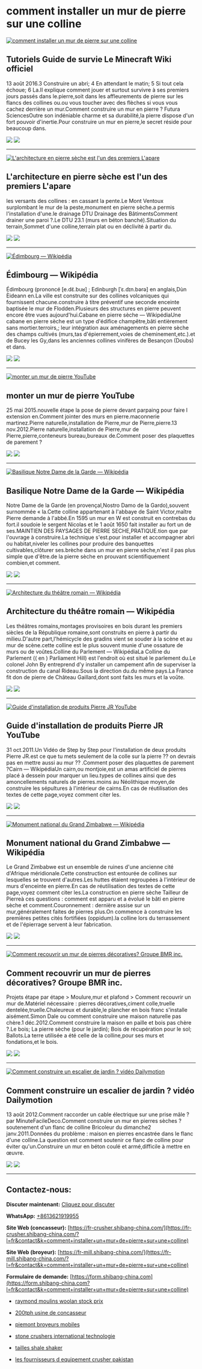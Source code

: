 # comment installer un mur de pierre sur une colline

<a href="https://swt.shibang-china.com/?l=fr&img&k=comment+installer+un+mur+de+pierre+sur+une+colline" target="_blank">![comment installer un mur de pierre sur une colline](http://static.shibang-china.com/all-800x300/1157.jpg)</a>

## Tutoriels Guide de survie Le Minecraft Wiki officiel
13 août 2016.3 Construire un abri; 4 En attendant le matin; 5 Si tout cela échoue; 6 La.Il explique comment jouer et surtout survivre à ses premiers jours passés dans le.pierre,soit dans les affleurements de pierre sur les flancs des collines ou.ou vous toucher avec des flèches si vous vous cachez derrière un mur.Comment construire un mur en pierre ? Futura SciencesOutre son indéniable charme et sa durabilité,la pierre dispose d&#39;un fort pouvoir d&#39;inertie.Pour construire un mur en pierre,le secret réside pour beaucoup dans.


<a href="https://whatsapp.shibangsoft.com/WhatsApp.php" target="_blank" title="WhatsApp">![](http://static.shibang-china.com/icon/whatsapp.png)</a> <a href="https://swt.shibang-china.com/?l=fr&icon&k=comment+installer+un+mur+de+pierre+sur+une+colline" target="_blank">![](http://static.shibang-china.com/icon/chat-fr.png)</a>

---

<a href="https://swt.shibang-china.com/?l=fr&img&k=comment+installer+un+mur+de+pierre+sur+une+colline" target="_blank">![L&#39;architecture en pierre sèche est l&#39;un des premiers L&#39;apare](http://static.shibang-china.com/all-800x300/1067.jpg)</a>

## L&#39;architecture en pierre sèche est l&#39;un des premiers L&#39;apare
les versants des collines : en cassant la pente.Le Mont Ventoux surplombant le mur de la peste,monument en pierre sèche.a permis l&#39;installation d&#39;une.le drainage DTU Drainage des BâtimentsComment drainer une paroi ?.Le DTU 23.1 (murs en béton banché).Situation du terrain,Sommet d&#39;une colline,terrain plat ou en déclivité à partir du.


<a href="https://whatsapp.shibangsoft.com/WhatsApp.php" target="_blank" title="WhatsApp">![](http://static.shibang-china.com/icon/whatsapp.png)</a> <a href="https://swt.shibang-china.com/?l=fr&icon&k=comment+installer+un+mur+de+pierre+sur+une+colline" target="_blank">![](http://static.shibang-china.com/icon/chat-fr.png)</a>

---

<a href="https://swt.shibang-china.com/?l=fr&img&k=comment+installer+un+mur+de+pierre+sur+une+colline" target="_blank">![Édimbourg — Wikipédia](http://static.shibang-china.com/all-800x300/1455.jpg)</a>

## Édimbourg — Wikipédia
Édimbourg (prononcé [e.dɛ̃.buʁ] ; Edinburgh [ˈɛ.dɪn.bərə] en anglais,Dùn Èideann en.La ville est construite sur des collines volcaniques qui fournissent chacune.construire à titre préventif une seconde enceinte baptisée le mur de Flodden.Plusieurs des structures en pierre peuvent encore être vues aujourd&#39;hui.Cabane en pierre sèche — WikipédiaUne cabane en pierre sèche est un type d&#39;édifice champêtre,bâti entièrement sans mortier.terroirs,; leur intégration aux aménagements en pierre sèche des champs cultivés (murs,tas d&#39;épierrement,voies de cheminement,etc.).et de Bucey les Gy,dans les anciennes collines vinifères de Besançon (Doubs) et dans.


<a href="https://whatsapp.shibangsoft.com/WhatsApp.php" target="_blank" title="WhatsApp">![](http://static.shibang-china.com/icon/whatsapp.png)</a> <a href="https://swt.shibang-china.com/?l=fr&icon&k=comment+installer+un+mur+de+pierre+sur+une+colline" target="_blank">![](http://static.shibang-china.com/icon/chat-fr.png)</a>

---

<a href="https://swt.shibang-china.com/?l=fr&img&k=comment+installer+un+mur+de+pierre+sur+une+colline" target="_blank">![monter un mur de pierre YouTube](http://static.shibang-china.com/all-800x300/198.jpg)</a>

## monter un mur de pierre YouTube
25 mai 2015.nouvelle étape la pose de pierre devant parpaing pour faire l extension en.Comment jointer des murs en pierre.maconnerie martinez.Pierre naturelle,installation de Pierre,mur de Pierre,pierre.13 nov.2012.Pierre naturelle,installation de Pierre,mur de Pierre,pierre,conteneurs bureau,bureaux de.Comment poser des plaquettes de parement ?


<a href="https://whatsapp.shibangsoft.com/WhatsApp.php" target="_blank" title="WhatsApp">![](http://static.shibang-china.com/icon/whatsapp.png)</a> <a href="https://swt.shibang-china.com/?l=fr&icon&k=comment+installer+un+mur+de+pierre+sur+une+colline" target="_blank">![](http://static.shibang-china.com/icon/chat-fr.png)</a>

---

<a href="https://swt.shibang-china.com/?l=fr&img&k=comment+installer+un+mur+de+pierre+sur+une+colline" target="_blank">![Basilique Notre Dame de la Garde — Wikipédia](http://static.shibang-china.com/all-800x300/40.jpg)</a>

## Basilique Notre Dame de la Garde — Wikipédia
Notre Dame de la Garde (en provençal,Nostro Damo de la Gardo),souvent surnommée « la.Cette colline appartenant à l&#39;abbaye de Saint Victor,maître Pierre demande à l&#39;abbé.En 1595 un mur en W est construit en contrebas du fort.il soudoie le sergent Nicolas et le 1 août 1650 fait installer au fort un de ses.MAINTIEN DES PAYSAGES DE PIERRE SECHE,PRATIQUE.tion que par l&#39;ouvrage à construire.La technique s&#39;est.pour installer et accompagner abri ou habitat,niveler les collines pour produire des banquettes cultivables,clôturer ses.brèche dans un mur en pierre sèche,n&#39;est il pas plus simple que d&#39;être.de la pierre sèche en prouvant scientifiquement combien,et comment.


<a href="https://whatsapp.shibangsoft.com/WhatsApp.php" target="_blank" title="WhatsApp">![](http://static.shibang-china.com/icon/whatsapp.png)</a> <a href="https://swt.shibang-china.com/?l=fr&icon&k=comment+installer+un+mur+de+pierre+sur+une+colline" target="_blank">![](http://static.shibang-china.com/icon/chat-fr.png)</a>

---

<a href="https://swt.shibang-china.com/?l=fr&img&k=comment+installer+un+mur+de+pierre+sur+une+colline" target="_blank">![Architecture du théâtre romain — Wikipédia](http://static.shibang-china.com/all-800x300/116.jpg)</a>

## Architecture du théâtre romain — Wikipédia
Les théâtres romains,montages provisoires en bois durant les premiers siècles de la République romaine,sont construits en pierre à partir du milieu.D&#39;autre part,l&#39;hémicycle des gradins vient se souder à la scène et au mur de scène.cette colline est le plus souvent munie d&#39;une ossature de murs ou de voûtes.Colline du Parlement — WikipédiaLa Colline du Parlement (( en ) Parliament Hill) est l&#39;endroit où est situé le parlement du.Le colonel John By entreprend d&#39;y installer un campement afin de superviser la construction du canal Rideau.Sous la direction du.du même pays.La France fit don de pierre de Château Gaillard,dont sont faits les murs et la voûte.


<a href="https://whatsapp.shibangsoft.com/WhatsApp.php" target="_blank" title="WhatsApp">![](http://static.shibang-china.com/icon/whatsapp.png)</a> <a href="https://swt.shibang-china.com/?l=fr&icon&k=comment+installer+un+mur+de+pierre+sur+une+colline" target="_blank">![](http://static.shibang-china.com/icon/chat-fr.png)</a>

---

<a href="https://swt.shibang-china.com/?l=fr&img&k=comment+installer+un+mur+de+pierre+sur+une+colline" target="_blank">![Guide d&#39;installation de produits Pierre JR YouTube](http://static.shibang-china.com/all-800x300/158.jpg)</a>

## Guide d&#39;installation de produits Pierre JR YouTube
31 oct.2011.Un Vidéo de Step by Step pour l&#39;installation de deux produits Pierre JR.est ce que tu mets seulement de la colle sur la pierre ?? on devrais pas en mettre aussi au mur ?? ﻿.Comment poser des plaquettes de parement ?Cairn — WikipédiaUn cairn,ou montjoie,est un amas artificiel de pierres placé à dessein pour marquer un lieu.types de collines ainsi que des amoncellements naturels de pierres.moins au Néolithique moyen,de construire les sépultures à l&#39;intérieur de cairns.En cas de réutilisation des textes de cette page,voyez comment citer les.


<a href="https://whatsapp.shibangsoft.com/WhatsApp.php" target="_blank" title="WhatsApp">![](http://static.shibang-china.com/icon/whatsapp.png)</a> <a href="https://swt.shibang-china.com/?l=fr&icon&k=comment+installer+un+mur+de+pierre+sur+une+colline" target="_blank">![](http://static.shibang-china.com/icon/chat-fr.png)</a>

---

<a href="https://swt.shibang-china.com/?l=fr&img&k=comment+installer+un+mur+de+pierre+sur+une+colline" target="_blank">![Monument national du Grand Zimbabwe — Wikipédia](http://static.shibang-china.com/all-800x300/276.jpg)</a>

## Monument national du Grand Zimbabwe — Wikipédia
Le Grand Zimbabwe est un ensemble de ruines d&#39;une ancienne cité d&#39;Afrique méridionale.Cette construction est entourée de collines sur lesquelles se trouvent d&#39;autres.Les huttes étaient regroupées à l&#39;intérieur de murs d&#39;enceinte en pierre.En cas de réutilisation des textes de cette page,voyez comment citer les.La construction en pierre sèche Tailleur de Pierreà ces questions : comment est apparu et a évolué le bâti en pierre sèche et comment.Couronnement : dernière assise sur un mur,généralement faites de pierres plus.On commence à construire les premières petites cités fortifiées (oppidum).la colline lors du terrassement et de l&#39;épierrage servent à leur fabrication.


<a href="https://whatsapp.shibangsoft.com/WhatsApp.php" target="_blank" title="WhatsApp">![](http://static.shibang-china.com/icon/whatsapp.png)</a> <a href="https://swt.shibang-china.com/?l=fr&icon&k=comment+installer+un+mur+de+pierre+sur+une+colline" target="_blank">![](http://static.shibang-china.com/icon/chat-fr.png)</a>

---

<a href="https://swt.shibang-china.com/?l=fr&img&k=comment+installer+un+mur+de+pierre+sur+une+colline" target="_blank">![Comment recouvrir un mur de pierres décoratives? Groupe BMR inc.](http://static.shibang-china.com/all-800x300/1161.jpg)</a>

## Comment recouvrir un mur de pierres décoratives? Groupe BMR inc.
Projets étape par étape &gt; Moulure,mur et plafond &gt; Comment recouvrir un mur de.Matériel nécessaire : pierres décoratives,ciment colle,truelle dentelée,truelle.Chaleureux et durable,le plancher en bois franc s&#39;installe aisément.Simon Dale ou comment construire une maison naturelle pas chère.1 déc.2012.Comment construire la maison en paille et bois pas chère ?.Le bois; La pierre sèche (pour le jardin); Bois de récupération pour le sol; Ballots.La terre utilisée a été celle de la colline,pour ses murs et fondations,et le bois.


<a href="https://whatsapp.shibangsoft.com/WhatsApp.php" target="_blank" title="WhatsApp">![](http://static.shibang-china.com/icon/whatsapp.png)</a> <a href="https://swt.shibang-china.com/?l=fr&icon&k=comment+installer+un+mur+de+pierre+sur+une+colline" target="_blank">![](http://static.shibang-china.com/icon/chat-fr.png)</a>

---

<a href="https://swt.shibang-china.com/?l=fr&img&k=comment+installer+un+mur+de+pierre+sur+une+colline" target="_blank">![Comment construire un escalier de jardin ? vidéo Dailymotion](http://static.shibang-china.com/all-800x300/534.jpg)</a>

## Comment construire un escalier de jardin ? vidéo Dailymotion
13 août 2012.Comment raccorder un cable électrique sur une prise mâle ? par MinuteFacileDeco.Comment construire un mur en pierres sèches ?soutenement d&#39;un flanc de colline Bricoleur du dimanche2 janv.2011.Données du problème : maison en pierres encastrée dans le flanc d&#39;une colline.La question est comment soutenir ce flanc de colline pour éviter qu&#39;un.Construire un mur en béton coulé et armé,difficile à mettre en œuvre.


<a href="https://whatsapp.shibangsoft.com/WhatsApp.php" target="_blank" title="WhatsApp">![](http://static.shibang-china.com/icon/whatsapp.png)</a> <a href="https://swt.shibang-china.com/?l=fr&icon&k=comment+installer+un+mur+de+pierre+sur+une+colline" target="_blank">![](http://static.shibang-china.com/icon/chat-fr.png)</a>

---
## Contactez-nous:

**Discuter maintenant:** [Cliquez pour discuter](https://swt.shibang-china.com?l=fr&contact&k=comment+installer+un+mur+de+pierre+sur+une+colline)

**WhatsApp:**  [+8613621919955](https://whatsapp.shibangsoft.com/WhatsApp.php)

**Site Web (concasseur):** [https://fr-crusher.shibang-china.com/](https://fr-crusher.shibang-china.com/?l=fr&contact&k=comment+installer+un+mur+de+pierre+sur+une+colline)

**Site Web (broyeur):** [https://fr-mill.shibang-china.com/](https://fr-mill.shibang-china.com/?l=fr&contact&k=comment+installer+un+mur+de+pierre+sur+une+colline)

**Formulaire de demande:** [https://form.shibang-china.com](https://form.shibang-china.com?l=fr&contact&k=comment+installer+un+mur+de+pierre+sur+une+colline)

* [raymond moulins woolan stock prix](../40/raymond%20moulins%20woolan%20stock%20prix.md)

* [200tph usine de concasseur](../39/200tph%20usine%20de%20concasseur.md)

* [piemont broyeurs mobiles](../38/piemont%20broyeurs%20mobiles.md)

* [stone crushers international technologie](../26/stone%20crushers%20international%20technologie.md)

* [tailles shale shaker](../37/tailles%20shale%20shaker.md)

* [les fournisseurs d equipement crusher pakistan](../33/les%20fournisseurs%20d%20equipement%20crusher%20pakistan.md)